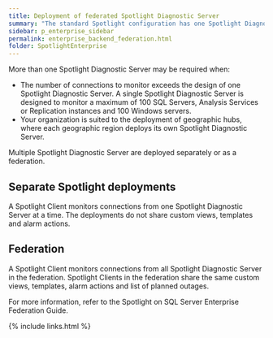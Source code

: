 ```yaml
---
title: Deployment of federated Spotlight Diagnostic Server
summary: "The standard Spotlight configuration has one Spotlight Diagnostic Server. All connections are monitored through the Spotlight Diagnostic Server."
sidebar: p_enterprise_sidebar
permalink: enterprise_backend_federation.html
folder: SpotlightEnterprise
---
```


More than one Spotlight Diagnostic Server may be required when:

* The number of connections to monitor exceeds the design of one Spotlight Diagnostic Server. A single Spotlight Diagnostic Server is designed to monitor a maximum of 100 SQL Servers, Analysis Services or Replication instances and 100 Windows servers.
* Your organization is suited to the deployment of geographic hubs, where each geographic region deploys its own Spotlight Diagnostic Server.

Multiple Spotlight Diagnostic Server are deployed separately or as a federation.


## Separate Spotlight deployments

A Spotlight Client monitors connections from one Spotlight Diagnostic Server at a time. The deployments do not share custom views, templates and alarm actions.

## Federation

A Spotlight Client monitors connections from all Spotlight Diagnostic Server in the federation. Spotlight Clients in the federation share the same custom views, templates, alarm actions and list of planned outages.


For more information, refer to the Spotlight on SQL Server Enterprise Federation Guide.


{% include links.html %}
